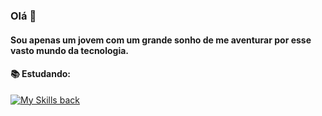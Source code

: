 ### Olá 👋

#### Sou apenas um jovem com um grande sonho de me aventurar por esse vasto mundo da tecnologia.

#### 📚 Estudando:
[![My Skills back](https://skillicons.dev/icons?i=nodejs,vue,bootstrap,graphql,aws,docker&perline=3)](https://skillicons.dev)
